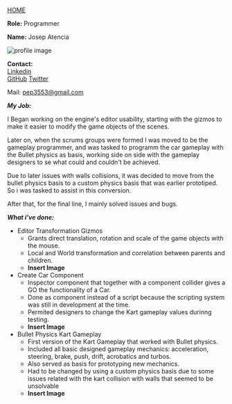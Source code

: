 [HOME](index.md)
    
**Role:** Programmer    

**Name:** Josep Atencia  

![profile image](https://pbs.twimg.com/profile_images/835521018240372736/anZWTGMh.jpg)


**Contact:**     
[Linkedin](https://www.linkedin.com/in/josepasm/)    
[GitHub](https://github.com/joeyGumer)
[Twitter](https://twitter.com/JoeyGumersindo)

Mail: pep3553@gmail.com 

**_My Job:_**

I Began working on the engine's editor usability, starting with the gizmos to make it easier to modify the game objects of the scenes.

Later on, when the scrums groups were formed I was moved to be the gameplay programmer, and was tasked to programm the car gameplay with the Bullet physics as basis, working side on side with the gameplay designers to se what could and couldn't be achieved.

Due to later issues with walls collisions, it was decided to move from the bullet physics basis to a custom physics basis that was earlier prototiped. So i was tasked to assist in this conversion.

After that, for the final line, I mainly solved issues and bugs.

**_What i've done:_**

- Editor Transformation Gizmos
    - Grants direct translation, rotation and scale of the game objects with the mouse.
    - Local and World transformation and correlation between parents and children.
    - **Insert Image**
- Create Car Component
    - Inspector component that together with a component collider gives a GO the functionality  of a Car.
    - Done as component instead of a script because the scripting system was still in development at the time.
    - Permited designers to change the Kart gameplay values durinng testing.
    - **Insert Image**
- Bullet Physics Kart Gameplay 
    - First version of the Kart Gameplay that worked with Bullet physics.
    - Included all basic designed gameplay mechanics: acceleration, steering, brake, push, drift,  acrobatics and turbos.
    - Also served as basis for prototyping new mechanics.
    - Had to be changed by using a custom physics basis due to some issues related with the kart collision with walls that seemed to be unsolvable
    - **Insert Image**






